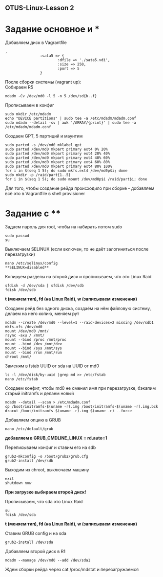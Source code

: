 ## OTUS-Linux-Lesson 2
# Задание основное и *

Добавляем диск в Vagrantfile 
```
,
                :sata5 => {
                        :dfile => './sata5.vdi',
                        :size => 250, 
                        :port => 5
                }
```

После сборки системы (vagrant up):  
Собираем R5
```
mdadm -Cv /dev/md0 -l 5 -n 5 /dev/sd{b..f}
```

Прописываем в конфиг
```
sudo mkdir /etc/mdadm
echo "DEVICE partitions" | sudo tee -a /etc/mdadm/mdadm.conf
sudo mdadm --detail -sv | awk '/ARRAY/{print}' | sudo tee -a /etc/mdadm/mdadm.conf
```

Создаем GPT, 5 партиций и маунтим
```
sudo parted -s /dev/md0 mklabel gpt
sudo parted /dev/md0 mkpart primary ext4 0% 20%
sudo parted /dev/md0 mkpart primary ext4 20% 40%
sudo parted /dev/md0 mkpart primary ext4 40% 60%
sudo parted /dev/md0 mkpart primary ext4 60% 80%
sudo parted /dev/md0 mkpart primary ext4 80% 100%
for i in $(seq 1 5); do sudo mkfs.ext4 /dev/md0p$i; done
sudo mkdir -p /raid/part{1..5}
for i in $(seq 1 5); do sudo mount /dev/md0p$i /raid/part$i; done 
```

Для того, чтобы создание рейда происходило при сборке - добавляем всё это в Vagrantfile в shell provisioner



# Задание с **  

Задаем пароль для root, чтобы на набирать потом sudo  
```
sudo passwd  
su  
```

Выключаем SELINUX (если включен, то не даёт залогиниться после перезагрузки)  
```
nano /etc/selinux/config  
**SELINUX=disabled**  
```

Копируем разделы на второй диск и прописываем, что это Linux Raid  
```
sfdisk -d /dev/sda | sfdisk /dev/sdb  
fdisk /dev/sdb 
```
**t (меняем тип), fd (на Linux Raid), w (записываем изменения)**  

Cоздаем рейд без одного диска, создаём на нём файловую систему, делаем на него копию, меняем рут  
```
mdadm --create /dev/md0 --level=1 --raid-devices=2 missing /dev/sdb1 
mkfs.xfs /dev/md0  
mount /dev/md0 /mnt/ 
rsync -axu / /mnt/
mount --bind /proc /mnt/proc
mount --bind /dev /mnt/dev 
mount --bind /sys /mnt/sys
mount --bind /run /mnt/run
chroot /mnt/  
```

Заменям в fstab UUID от sda на UUID от md0  
```
ls -l /dev/disk/by-uuid |grep md >> /etc/fstab 
nano /etc/fstab  
```

Создаем конфиг, чтобы md0 не сменил имя при перезагрузке, бэкапим старый initramfs и делаем новый  
``` 
mdadm --detail --scan > /etc/mdadm.conf 
cp /boot/initramfs-$(uname -r).img /boot/initramfs-$(uname -r).img.bck
dracut /boot/initramfs-$(uname -r).img $(uname -r) --force  
```

Добавляем опцию в GRUB  
```
nano /etc/default/grub  
```
**добавляем в GRUB_CMDLINE_LINUX = rd.auto=1**  

Переписываем конфиг и ставим его на sdb  
```  
grub2-mkconfig -o /boot/grub2/grub.cfg 
grub2-install /dev/sdb  
```

Выходим из chroot, выключаем машину  
```
exit  
shutdown now  
```

**При загрузке выбираем второй диск!**

Прописываем, что sda это Linux Raid  
```
su
fdisk /dev/sda
```
**t (меняем тип), fd (на Linux Raid), w (записываем изменения)**

Cтавим GRUB config и на sda  
```
grub2-install /dev/sda
```

Добавляем второй диск в R1  
```
mdadm --manage /dev/md0 --add /dev/sda1
```

Ждем сборки рейда через cat /proc/mdstat и перезагружаемся

